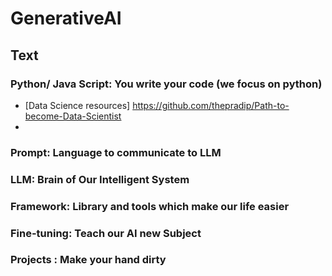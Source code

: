 # GenerativeAI

## Text
### Python/ Java Script: You write your code (we focus on python)
- [Data Science resources] https://github.com/thepradip/Path-to-become-Data-Scientist
- 

### Prompt: Language to communicate to LLM

### LLM: Brain of  Our Intelligent System

### Framework: Library and tools which  make our life easier

### Fine-tuning: Teach our AI new Subject

### Projects : Make your hand dirty
